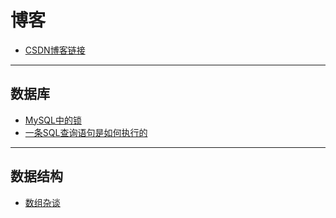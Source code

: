 博客
===
* [CSDN博客链接](https://blog.csdn.net/qq_37480159)
---
数据库
---
* [MySQL中的锁](https://github.com/islongfei/Blog/issues/1)
* [一条SQL查询语句是如何执行的](https://github.com/islongfei/Blog/issues/2)
---
数据结构
---
* [数组杂谈](https://github.com/islongfei/Blog/issues/3)
